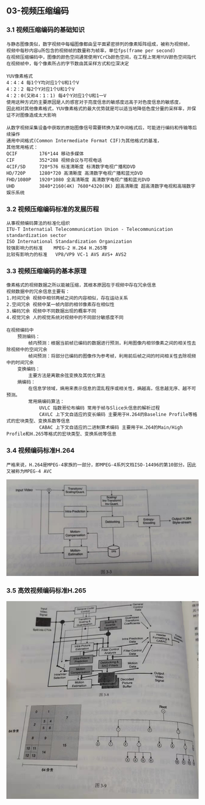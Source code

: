 ## 03-视频压缩编码

### 3.1 视频压缩编码的基础知识

    与静态图像类似，数字视频中每幅图像都由呈平面紧密排列的像素矩阵组成，被称为视频帧，
    视频中每秒内容u所包含的视频帧的数量称为帧率，单位fps(frame per second)
    在视频压缩编码中，图像的颜色空间通常使用YCrCb颜色空间，在工程上常用YUV颜色空间指代
    在视频帧中，每个像素所占的字节数由其采样方式和位深决定

    YUV像素格式 
    4：4：4 每1个Y均对应1个U和1个V 
    4：2：2 每2个Y对应1个U和1个V
    4：2：0(又称4：1：1) 每4个Y对应1个U和1一V
    使用这种方式的主要原因是人的感官对于亮度信息的敏感度远高于对色度信息的敏感度，
    因此相对其他像素格式，YUV像素格式的最大优势就是可以适当地降低色度分量的采样率，并保证不对图像造成太大影响
    
    从数字视频采集设备中获取的原始图像信号需要转换为某中间格式后，可能进行编码和传输等后续操作
    通用中间格式(Common Intermediate Format CIF)为其他格式的基准，
    其他常用格式：
    QCIF        176*144 移动多媒体
    CIF         352*288 视频会议与可视电话
    4CIF/SD     720*576 标准清晰度 标清数字电视广播和DVD
    HD/720P     1280*720 高清晰度 高清数字电视广播和蓝光DVD
    FHD/1080P   1920*1080 全高清晰度 高清数字电视广播和蓝光DVD
    UHD         3840*2160(4K) 7680*4320(8K) 超高清晰度 超高清数字电视和高端数字娱乐系统

### 3.2 视频压缩编码标准的发展历程

    从事视频编码算法的标准化组织
    ITU-T Internatial Telecommunication Union - Telecommunication standardization sector
    ISO International Standardization Organization
    较强影响力的标准    MPEG-2 H.264 H.265等
    比较有影响力的标准   VP8/VP9 VC-1 AVS AVS+ AVS2

### 3.3 视频压缩编码的基本原理

    像素格式的视频数据之所以能被压缩，其根本原因在于视频中存在冗余信息
    视频数据中的冗余信息主要有：
    1.时间冗余 视频中相邻两帧之间的内容相似，存在运动关系
    2.空间冗余 视频中某一帧内部的相邻像素存在相似性
    3.编码冗余 视频中不同数据出现的概率不同
    4.视觉冗余 人的视觉系统对视频中的不同部分敏感度不同

    在视频编码中
        预测编码：
            帧内预测：根据当前帧已编码的数据进行预测，利用图像内相邻像素之间的相关性去除视频中的空间冗余
            帧间预测：将部分已编码的图像作为参考帧，利用前后帧之间的时间相关性去除视频中的时间冗余
        变换编码：
            主要方法是离散余弦变换及其优化算法
        熵编码：
            在信息学领域，熵用来表示信息的混乱程序或相关性，熵越高，信息越无序、越不可预测。
            常用熵编码算法：
                UVLC 指数哥伦布编码 常用于帧与Slice头信息的解析过程
                CAVLC 上下文自适应的变长编码 主要用于H.264的Baseline Profile等格式的宏块类型、变换系数等信息
                CABAC 上下文自适应的二进制算术编码 主要用于H.264的Main/High Profile和H.265等格式的宏块类型、变换系统等信息

### 3.4 视频编码标准H.264

    严格来说，H.264是MPEG-4家族的一部分，即MPEG-4系列文档ISO-14496的第10部分。因此又被称为MPEG-4 AVC

<img src="pic1.jpg" alt="pic1.jpg"/>

### 3.5 高效视频编码标准H.265

<img src="pic2.jpg" alt="pic2.jpg"/>